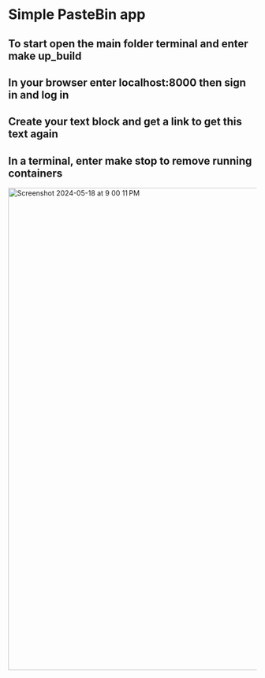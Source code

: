 # Simple PasteBin app 

## To start open the main folder terminal and enter __make up_build__  

## In your browser enter __localhost:8000__ then sign in and log in

## Create your text block and get a link to get this text again 

## In a terminal, enter __make stop__ to remove running containers

<img width="979" alt="Screenshot 2024-05-18 at 9 00 11 PM" src="https://github.com/ArtemNovok/pastebin/assets/157675822/70e55cdb-cf99-4e9b-ad2e-d9f3e152ae4b">
